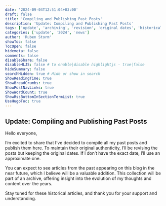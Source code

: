 ```yaml
---
date: '2024-09-04T12:51:04+03:00'
draft: false
title: 'Compiling and Publishing Past Posts'
description: 'Update: Compiling and Publishing Past Posts'
tags: ['update', 'archiving', 'revision', 'original dates', 'historical articles', 'publication', 'collection', 'insight']
categories: ['update', '2024', 'news']
author: 'Ruben Storm'
showToc: false
TocOpen: false
hidemeta: false
comments: false
disableShare: false
disableHLJS: false # to enable|disable highlightjs - true|false
hideSummary: false
searchHidden: true # Hide or show in search
ShowReadingTime: true
ShowBreadCrumbs: true
ShowPostNavLinks: true
ShowWordCount: true
ShowRssButtonInSectionTermList: true
UseHugoToc: true
---
```


## Update: Compiling and Publishing Past Posts

Hello everyone, 

I’m excited to share that I’ve decided to compile all my past posts and publish them here. To maintain their original authenticity, I’ll be revising the posts but keeping the original dates. If I don’t have the exact date, I’ll use an approximate one.

You can expect to see articles from the past appearing on this blog in the near future, which I believe will be a valuable addition. This collection will be part of an archive, offering insight into the evolution of my thoughts and content over the years.

Stay tuned for these historical articles, and thank you for your support and understanding.

